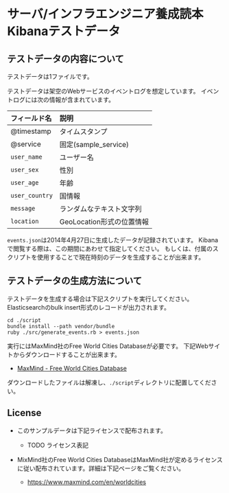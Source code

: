 # サーバ/インフラエンジニア養成読本 Kibanaテストデータ 

## テストデータの内容について

テストデータは1ファイルです。

テストデータは架空のWebサービスのイベントログを想定しています。
イベントログには次の情報が含まれています。

| フィールド名 | 説明 |
|:-------------|:-----|
| @timestamp | タイムスタンプ |
| @service | 固定(sample_service) |
| `user_name` | ユーザー名 |
| `user_sex` | 性別 |
| `user_age` | 年齢 |
| `user_country` | 国情報 |
| `message` | ランダムなテキスト文字列 |
| `location` | GeoLocation形式の位置情報 |

`events.json`は2014年4月27日に生成したデータが記録されています。
Kibanaで閲覧する際は、この期間にあわせて指定してください。
もしくは、付属のスクリプトを使用することで現在時刻のデータを生成することが出来ます。

## テストデータの生成方法について

テストデータを生成する場合は下記スクリプトを実行してください。
Elasticsearchのbulk insert形式のレコードが出力されます。

```
cd ./script
bundle install --path vendor/bundle
ruby ./src/generate_events.rb > events.json
```

実行にはMaxMind社のFree World Cities Databaseが必要です。
下記Webサイトからダウンロードすることが出来ます。

- [MaxMind - Free World Cities Database](https://www.maxmind.com/en/worldcities)

ダウンロードしたファイルは解凍し、`./script`ディレクトリに配置してください。

## License

- このサンプルデータは下記ライセンスで配布されます。
  - TODO ライセンス表記

- MixMind社のFree World Cities DatabaseはMaxMind社が定めるライセンスに従い配布されています。詳細は下記ページをご覧ください。
  - https://www.maxmind.com/en/worldcities


